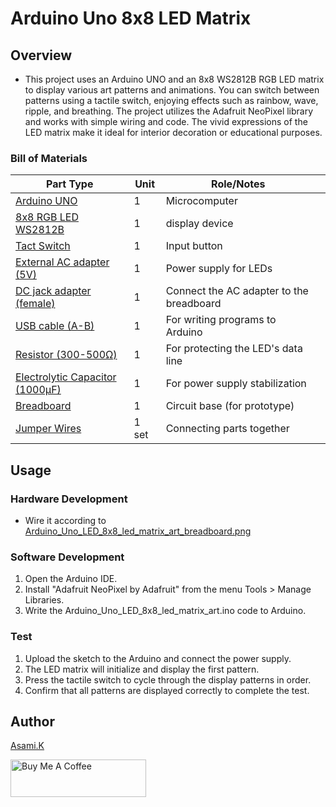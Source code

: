 # Arduino Uno 8x8 LED Matrix

## Overview

- This project uses an Arduino UNO and an 8x8 WS2812B RGB LED matrix to display various art patterns and animations. You can switch between patterns using a tactile switch, enjoying effects such as rainbow, wave, ripple, and breathing. The project utilizes the Adafruit NeoPixel library and works with simple wiring and code. The vivid expressions of the LED matrix make it ideal for interior decoration or educational purposes.


### Bill of Materials

| Part Type                                                  | Unit  | Role/Notes                               |     |
| ---------------------------------------------------------- | ----- | ---------------------------------------- | --- |
| [Arduino UNO](https://amzn.to/44nRXEA)                     | 1     | Microcomputer                            |     |
| [8x8 RGB LED WS2812B](https://amzn.to/44cSo3p)             | 1     | display device                           |     |
| [Tact Switch](https://amzn.to/3T0gNUF)                     | 1     | Input button                             |     |
| [External AC adapter (5V)](https://amzn.to/4jZEIyu)        | 1     | Power supply for LEDs                    |     |
| [DC jack adapter (female)](https://amzn.to/3IdZI7k)        | 1     | Connect the AC adapter to the breadboard |     |
| [USB cable (A-B)](https://amzn.to/407P2xg)                 | 1     | For writing programs to Arduino          |     |
| [Resistor (300-500Ω)](https://amzn.to/4kMejW2)             | 1     | For protecting the LED's data line       |     |
| [Electrolytic Capacitor (1000µF)](https://amzn.to/45ZOWLQ) | 1     | For power supply stabilization           |     |
| [Breadboard](https://amzn.to/40bMzlk)                      | 1     | Circuit base (for prototype)             |     |
| [Jumper Wires](https://amzn.to/45voWYC)                    | 1 set | Connecting parts together                |     |

<!-- ## Requirement -->

## Usage

### Hardware Development

-  Wire it according to [Arduino_Uno_LED_8x8_led_matrix_art_breadboard.png](https://github.com/asamiile/diy-electronics/blob/main/Arduino_Uno_8x8_led_matrix/diagrams/Fritzing/Arduino_Uno_LED_8x8_led_matrix_art_bb.png)

### Software Development

1. Open the Arduino IDE.
2. Install "Adafruit NeoPixel by Adafruit" from the menu Tools > Manage Libraries.
3. Write the Arduino_Uno_LED_8x8_led_matrix_art.ino code to Arduino.

### Test

1. Upload the sketch to the Arduino and connect the power supply.
2. The LED matrix will initialize and display the first pattern.
3. Press the tactile switch to cycle through the display patterns in order.
4. Confirm that all patterns are displayed correctly to complete the test.


<!-- ## Features -->

<!-- ## Directory 

<!-- ## Reference -->


## Author

[Asami.K](https://asami.tokyo/)

<a href="https://www.buymeacoffee.com/asamiile" target="_blank"><img src="https://cdn.buymeacoffee.com/buttons/v2/default-yellow.png" alt="Buy Me A Coffee" style="height: 60px !important;width: 217px !important;" ></a>
